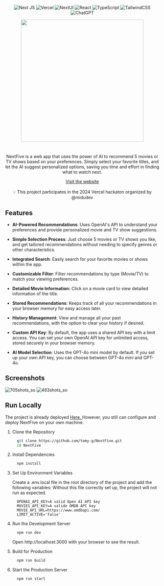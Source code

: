 <div align="center">

![Next JS](https://img.shields.io/badge/Next-black?style=for-the-badge&logo=next.js&logoColor=white)
![Vercel](https://img.shields.io/badge/Vercel%20AI%20SDK-%23000000.svg?style=for-the-badge&logo=vercel&logoColor=white)
![NextUI](https://img.shields.io/badge/next%20ui-%23000000.svg?style=for-the-badge&logo=node.js&logoColor=white)
![React](https://img.shields.io/badge/react-%2320232a.svg?style=for-the-badge&logo=react&logoColor=%2361DAFB)
![TypeScript](https://img.shields.io/badge/typescript-%23007ACC.svg?style=for-the-badge&logo=typescript&logoColor=white)
![TailwindCSS](https://img.shields.io/badge/tailwindcss-%2338B2AC.svg?style=for-the-badge&logo=tailwind-css&logoColor=white)
![ChatGPT](https://img.shields.io/badge/chatGPT-74aa9c?style=for-the-badge&logo=openai&logoColor=white)

<a href="https://nextfive.vercel.app/" target="_blank">
 <img src="https://github.com/user-attachments/assets/dbfd3a1f-2835-42f9-b7bc-8b72a50e06be" width="400">
</a>

# 



NextFive is a web app that uses the power of AI to recommend 5 movies or TV shows based on your preferences. Simply select your favorite titles, and let the AI suggest personalized options, saving you time and effort in finding what to watch next.

<a href="https://nextfive.vercel.app/" target="_blank">
  Visit the website
</a>
<br/>
<br/>
💡 This project participates in the 2024 Vercel hackaton organized by @midudev
</div>

## Features

- **AI-Powered Recommendations**: Uses OpenAI's API to understand your preferences and provide personalized movie and TV show suggestions.
- **Simple Selection Process**: Just choose 5 movies or TV shows you like, and get tailored recommendations without needing to specify genres or other characteristics.
- **Integrated Search**: Easily search for your favorite movies or shows within the app.
- **Customizable Filter**: Filter recommendations by type (Movie/TV) to match your viewing preferences.
- **Detailed Movie Information:** Click on a movie card to view detailed information of the title.
- **Stored Recommendations**: Keeps track of all your recommendations in your browser memory for easy access later.
- **History Management**: View and manage all your past recommendations, with the option to clear your history if desired.
- **Custom API Key**: By default, the app uses a shared API key with a limit access. You can set your own OpenAI API key for unlimited access, stored securely in your browser memory.

- **AI Model Selection**: Uses the GPT-4o mini model by default. If you set up your own API key, you can choose between GPT-4o mini and GPT-4o.

## Screenshots

  ![705shots_so](https://github.com/user-attachments/assets/3c725acb-bb16-44c9-ad66-619db31da90c)
  ![463shots_so](https://github.com/user-attachments/assets/47f0353a-1961-4ce6-acc5-73f56d7d0315)


## Run Locally

The project is already deployed <a href="https://nextfive.vercel.app/" target="_blank">
  Here.
</a>
However, you still can configure and deploy NextFive on your own machine.

1. Clone the Repository

   ```bash
     git clone https://github.com/tomy-g/NextFive.git
     cd NextFive
   ```

2. Install Dependencies

   ```bash
     npm install
   ```
3. Set Up Environment Variables

   Create a .env.local file in the root directory of the project and add the following variables:
   Without this file correctly set up, the project will not run as expected.

   ```env
     OPENAI_API_KEY=A valid Open AI API key
     MOVIES_API_KEY=A valide OMDB API key
     MOVIE_API_URL=https://www.omdbapi.com/
     LIMIT_ACTIVE='false'
   ```
4. Run the Development Server

   ```bash
     npm run dev
   ```
   Open http://localhost:3000 with your browser to see the result.
   
5. Build for Production

   ```bash
     npm run build
   ```
6. Start the Production Server

   ```bash
     npm run start
   ```



 
 
